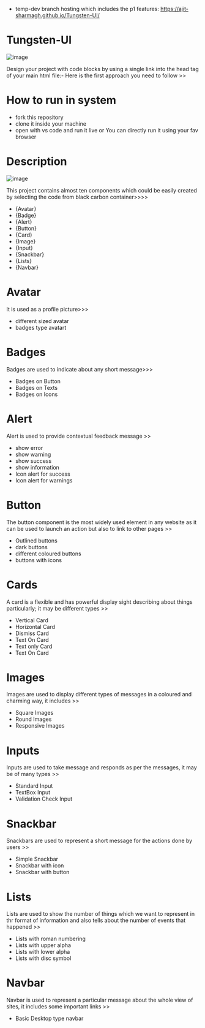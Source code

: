 - temp-dev branch hosting which includes the p1 features: https://ajit-sharmagh.github.io/Tungsten-UI/

# Tungsten-UI
![image](https://user-images.githubusercontent.com/80311905/154893574-32de5a7d-1ef3-4527-b890-dc3286320931.png)


Design your project with code blocks by using a single link into the head tag of your main html file:-
Here is the first approach you need to follow >>

# How to run in system
- fork this repository
- clone it inside your machine
- open with vs code and run it live or You can directly run it using your fav browser

# Description 
![image](https://user-images.githubusercontent.com/80311905/154893762-635832b8-001b-4d7f-92c5-0cca45baab6a.png)


This project contains almost ten components which could be easily created by selecting the code from black carbon container>>>>

 - {Avatar} 
 - {Badge}
 - {Alert}
 - {Button}
 - {Card}
 - {Image}
 - {Input}
 - {Snackbar}
 - {Lists}
 - {Navbar}
 
 # Avatar
 It is used as a profile picture>>>
 - different sized avatar
 - badges type avatart
 
 # Badges
 Badges are used to indicate about any short message>>>
 
 - Badges on Button
 - Badges on Texts
 - Badges on Icons
 
 # Alert
 Alert is used to provide contextual feedback message >>
 
 - show error
 - show warning
 - show success
 - show information
 - Icon alert for success
 - Icon alert for warnings
 
 # Button
 The button component is the most widely used element in any website as it can be used to launch an action but also to link to other pages >>
 - Outlined buttons
 - dark buttons
 - different coloured buttons
 - buttons with icons
 
 # Cards 
 A card is a flexible and has powerful display sight describing about things particularly; it may be different types >>
 - Vertical Card
 - Horizontal Card
 - Dismiss Card
 - Text On Card
 - Text only Card
 - Text On Card
 
 # Images
 Images are used to display different types of messages in a coloured and charming way, it includes >>
 - Square Images
 - Round Images
 - Responsive Images
 
 # Inputs
 Inputs are used to take message and responds as per the messages, it may be of many types >>
 - Standard Input
 - TextBox Input
 - Validation Check Input

# Snackbar
Snackbars are used to represent a short message for the actions done by users >>
- Simple Snackbar
- Snackbar with icon
- Snackbar with button

# Lists
Lists are used to show the number of things which we want to represent in thr format of information and also tells about the number of events that happened >>
- Lists with roman numbering
- Lists with upper alpha
- Lists with lower alpha
- Lists with disc symbol

# Navbar
Navbar is used to represent a particular message about the whole view of sites, it includes some important links >>
- Basic Desktop type navbar
